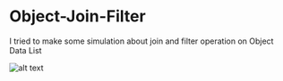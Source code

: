 # Object-Join-Filter
I tried to make some simulation about join and filter operation on Object Data List

![alt text](https://github.com/mvolkanaslan/ReCapProject/blob/main/recap.JPG)
